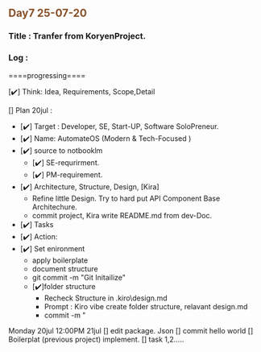 ## <font color = #895129> Day7 25-07-20 </font>

### Title : Tranfer from KoryenProject.

### Log :

====progressing====

[✔️] Think: Idea, Requirements, Scope,Detail

[] Plan 20jul :

-   [✔️] Target : Developer, SE, Start-UP, Software SoloPreneur.
-   [✔️] Name: AutomateOS (Modern & Tech-Focused )
-   [✔️] source to notbooklm
    -   [✔️] SE-requrirment.
    -   [✔️] PM-requirement.
-   [✔️] Architecture, Structure, Design, [Kira]
    -   Refine little Design. Try to hard put API Component Base Architechure.
    -   commit project, Kira write README.md from dev-Doc.
-   [✔️] Tasks
-   [✔️] Action:
-   [✔️] Set enironment
    -   apply boilerplate
    -   document structure
    -   git commit -m "Git Initailize"
    -   [✔️]folder structure
        -   Recheck Structure in .kiro\design.md
        -   Prompt : Kiro vibe create folder structure, relavant design.md
        -   commit -m "

<!-- ///////////////////////////////////////////////////////////////////////////////////// -->

Monday 20jul 12:00PM
21jul
[] edit package. Json
[] commit hello world
[] Boilerplat (previous project) implement.
[] task 1,2.....
